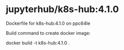 # jupyterhub/k8s-hub:4.1.0

Dockerfile for k8s-hub:4.1.0 on ppc64le

Build command to create docker image:

docker build -t k8s-hub:4.1.0 .
